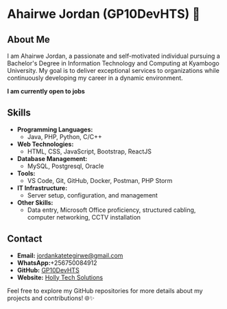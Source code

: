 # Ahairwe Jordan (GP10DevHTS) 🚀

## About Me
I am Ahairwe Jordan, a passionate and self-motivated individual pursuing a Bachelor's Degree in Information Technology and Computing at Kyambogo University. My goal is to deliver exceptional services to organizations while continuously developing my career in a dynamic environment.

**I am currently open to jobs**
## Skills
- **Programming Languages:**
  - Java, PHP, Python, C/C++
- **Web Technologies:**
  - HTML, CSS, JavaScript, Bootstrap, ReactJS
- **Database Management:**
  - MySQL, Postgresql, Oracle
- **Tools:**
  - VS Code, Git, GitHub, Docker, Postman, PHP Storm
- **IT Infrastructure:**
  - Server setup, configuration, and management
- **Other Skills:**
  - Data entry, Microsoft Office proficiency, structured cabling, computer networking, CCTV installation

## Contact
- **Email:** jordankatetegirwe@gmail.com
- **WhatsApp:**+256750084912
- **GitHub:** [GP10DevHTS](https://github.com/GP10DevHTS)
- **Website:** [Holly Tech Solutions](https://hollytechsolnz.rf.gd)

Feel free to explore my GitHub repositories for more details about my projects and contributions! 🌐✨

<!---
GP10DevHTS/GP10DevHTS is a ✨ special ✨ repository because its `README.md` (this file) appears on your GitHub profile.
You can click the Preview link to take a look at your changes.
--->
